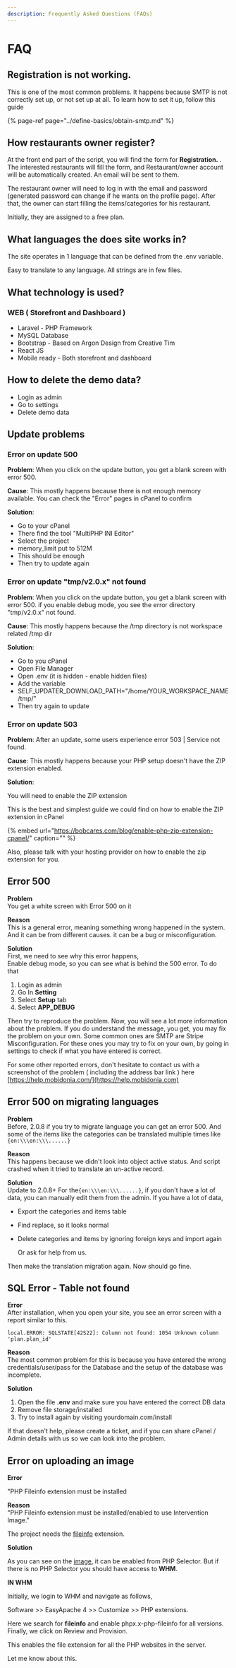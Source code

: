 ```yaml
---
description: Frequently Asked Questions (FAQs)
---
```


# FAQ

## Registration is not working.

This is one of the most common problems. It happens because SMTP is not correctly set up, or not set up at all. To learn how to set it up, follow this guide

{% page-ref page="../define-basics/obtain-smtp.md" %}

## How restaurants owner register?

At the front end part of the script, you will find the form for **Registration.** . The interested restaurants will fill the form, and Restaurant/owner account will be automatically created. An email will be sent to them.

The restaurant owner will need to log in with the email and password \(generated password can change if he wants on the profile page\). After that, the owner can start filling the items/categories for his restaurant.

Initially, they are assigned to a free plan.

## What languages the does site works in?

The site operates in 1 language that can be defined from the .env variable. 

Easy to translate to any language. All strings are in few files.

## What technology is used?

### WEB \( Storefront and Dashboard \)

* Laravel - PHP Framework
* MySQL Database
* Bootstrap - Based on Argon Design from Creative Tim
* React JS
* Mobile ready - Both storefront and dashboard

## How to delete the demo data?

* Login as admin
* Go to settings
* Delete demo data

## Update problems

### Error on update 500

**Problem**: When you click on the update button, you get a blank screen with error 500.

**Cause**: This mostly happens because there is not enough memory available. You can check the "Error" pages in cPanel to confirm

**Solution**:

* Go to your cPanel
* There find the tool "MultiPHP INI Editor"
* Select the project
* memory\_limit put to 512M
* This should be enough
* Then try to update again

### Error on update  "tmp/v2.0.x" not found

**Problem**: When you click on the update button, you get a blank screen with error 500. if you enable debug mode, you see the error directory "tmp/v2.0.x" not found.

**Cause**: This mostly happens because the /tmp directory is not workspace related /tmp dir

**Solution**:

* Go to you cPanel
* Open File Manager
* Open .env \(it is hidden - enable hidden files\)
* Add the variable 
* SELF\_UPDATER\_DOWNLOAD\_PATH="/home/YOUR\_WORKSPACE\_NAME/tmp/" 
* Then try again to update

### Error on update 503

**Problem**: After an update, some users experience error 503 \| Service not found.

**Cause**: This mostly happens because your PHP setup doesn't have the ZIP extension enabled.

**Solution**:

You will need to enable the ZIP extension

This is the best and simplest guide we could find on how to enable the ZIP extension in cPanel

{% embed url="https://bobcares.com/blog/enable-php-zip-extension-cpanel/" caption="" %}

Also, please talk with your hosting provider on how to enable the zip extension for you.

## Error 500

**Problem**  
You get a white screen with Error 500 on it

**Reason**  
This is a general error, meaning something wrong happened in the system. And it can be from different causes. it can be a bug or misconfiguration.

**Solution**  
First, we need to see why this error happens,  
Enable debug mode, so you can see what is behind the 500 error. To do that

1. Login as admin
2. Go In **Setting**
3. Select **Setup** tab
4. Select **APP\_DEBUG**

Then try to reproduce the problem. Now, you will see a lot more information about the problem. If you do understand the message, you get, you may fix the problem on your own. Some common ones are SMTP are Stripe Misconfiguration. For these ones you may try to fix on your own, by going in settings to check if what you have entered is correct.

For some other reported errors, don't hesitate to contact us with a screenshot of the problem \( including the address bar link \) here [https://help.mobidonia.com/](https://help.mobidonia.com)

## Error 500 on migrating languages

**Problem**  
Before, 2.0.8 if you try to migrate language you can get an error 500. And some of the items like the categories can be translated multiple times like `{en:\\\en:\\\......}`

**Reason**  
This happens because we didn't look into object active status. And script crashed when it tried to translate an un-active record.

**Solution**  
Update to 2.0.8+ For the`{en:\\\en:\\\......}`, if you don't have a lot of data, you can manually edit them from the admin. If you have a lot of data,

* Export the categories and items table
* Find replace, so it looks normal
* Delete categories and items by ignoring foreign keys and import again

  Or ask for help from us. 

Then make the translation migration again. Now should go fine.

## SQL Error - Table not found

**Error**  
After installation, when you open your site, you see an error screen with a report similar to this.

```text
local.ERROR: SQLSTATE[42S22]: Column not found: 1054 Unknown column 'plan.plan_id'
```

**Reason**  
The most common problem for this is because you have entered the wrong credentials/user/pass for the Database and the setup of the database was incomplete.

**Solution**

1. Open the file **.env** and make sure you have entered the correct  DB data
2. Remove file storage/installed
3. Try to install again by visiting yourdomain.com/install

If that doesn't help, please create a ticket, and if you can share cPanel / Admin details with us so we can look into the problem.

## Error on uploading an image

**Error**

"PHP Fileinfo extension must be installed

**Reason**  
"PHP Fileinfo extension must be installed/enabled to use Intervention Image."

The project needs the [fileinfo](https://i.stack.imgur.com/vhN3E.png) extension.

**Solution**

As you can see on the [image](https://i.stack.imgur.com/vhN3E.png), it can be enabled from PHP Selector. But if there is no PHP Selector you should have access to **WHM**.

**IN WHM**

Initially, we login to WHM and navigate as follows,

Software &gt;&gt; EasyApache 4 &gt;&gt; Customize &gt;&gt; PHP extensions.

Here we search for **fileinfo** and enable phpx.x-php-fileinfo for all versions. Finally, we click on Review and Provision.

This enables the file extension for all the PHP websites in the server.

Let me know about this.

